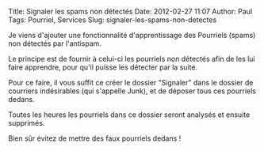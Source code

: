 Title: Signaler les spams non détectés
Date: 2012-02-27 11:07
Author: Paul
Tags: Pourriel, Services
Slug: signaler-les-spams-non-detectes

Je viens d'ajouter une fonctionnalité d'apprentissage des Pourriels
(spams) non détectés par l'antispam.  

Le principe est de fournir à celui-ci les pourriels non détectés afin de
les lui faire apprendre, pour qu'il puisse les détecter par la suite.  

Pour ce faire, il vous suffit ce créer le dossier "Signaler" dans le
dossier de courriers indésirables (qui s'appelle Junk), et de déposer
tous ces pourriels dedans.  

Toutes les heures les pourriels dans ce dossier seront analysés et
ensuite supprimés.  

Bien sûr évitez de mettre des faux pourriels dedans !



